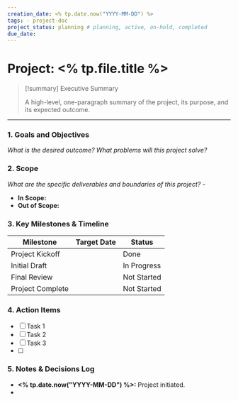 ```yaml
---
creation_date: <% tp.date.now("YYYY-MM-DD") %> 
tags: - project-doc 
project_status: planning # planning, active, on-hold, completed 
due_date: 
--- 
```

# Project: <% tp.file.title %> 

> [!summary] Executive Summary 
> 
> A high-level, one-paragraph summary of the project, its purpose, and its expected outcome. 

--- 
### 1. Goals and Objectives 
*What is the desired outcome? What problems will this project solve?* 

### 2. Scope 
*What are the specific deliverables and boundaries of this project?* - 
- **In Scope:** 
- **Out of Scope:** 
### 3. Key Milestones & Timeline 
| Milestone        | Target Date | Status      |
| ---------------- | ----------- | ----------- |
| Project Kickoff  |             | Done        |
| Initial Draft    |             | In Progress |
| Final Review     |             | Not Started |
| Project Complete |             | Not Started |

### 4. Action Items 
- [ ] Task 1 
- [ ] Task 2 
- [ ] Task 3 
- [ ] 
### 5. Notes & Decisions Log 
- **<% tp.date.now("YYYY-MM-DD") %>:** Project initiated.
- 